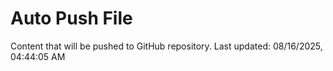 # Auto Push File

Content that will be pushed to GitHub repository.
Last updated: 08/16/2025, 04:44:05 AM